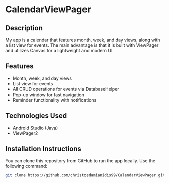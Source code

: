 # CalendarViewPager

## Description
My app is a calendar that features month, week, and day views, along with a list view for events. The main advantage is that it is built with ViewPager and utilizes Canvas for a lightweight and modern UI.

## Features
- Month, week, and day views
- List view for events
- All CRUD operations for events via DatabaseHelper
- Pop-up window for fast navigation
- Reminder functionality with notifications

## Technologies Used
- Android Studio (Java)
- ViewPager2

## Installation Instructions
You can clone this repository from GitHub to run the app locally. Use the following command:

```bash
git clone https://github.com/christosdamianidis99/CalendarViewPager.git
